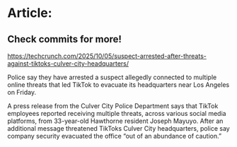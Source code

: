 # Article:

## Check commits for more!
https://techcrunch.com/2025/10/05/suspect-arrested-after-threats-against-tiktoks-culver-city-headquarters/

Police say they have arrested a suspect allegedly connected to multiple online threats that led TikTok to evacuate its headquarters near Los Angeles on Friday.

A press release from the Culver City Police Department says that TikTok employees reported receiving multiple threats, across various social media platforms, from 33-year-old Hawthorne resident Joseph Mayuyo. After an additional message threatened TikToks Culver City headquarters, police say company security evacuated the office “out of an abundance of caution.”